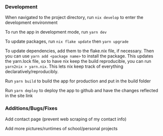 ### Development
When navigated to the project directory, run `nix develop` to enter the development environment

To run the app in development mode, run `yarn dev` 

To update packages, run `nix flake update` then `yarn upgrade`

To update dependencies, add them to the flake.nix file, if necessary. Then you can use `yarn add <package name>` to install the package.
This updates the yarn.lock file, so to have nix keep the build reproducible, you can run `yarn2nix > yarn.nix`. This lets nix keep track of everything declaratively/reproducibly. 

Run `yarn build` to build the app for production and put in the build folder

Run `yarn deploy` to deploy the app to github and have the changes reflected in the site link


### Additions/Bugs/Fixes
Add contact page (prevent web scraping of my contact info)

Add more pictures/runtimes of school/personal projects
